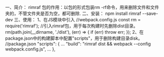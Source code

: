 一、简介：
    rimraf 包的作用：以包的形式包装rm -rf命令，用来删除文件和文件夹的，不管文件夹是否为空，都可删除.
二、安装：
    npm install rimraf --save-dev
三、使用：
    1、在JS模块中引入
        //webpack.config.js
        const rm = require('rimraf');  //引入rimraf包，用于每次构建时先删除dist目录。
        rm(path.join(__dirname, './dist'), (err) => {
            if (err) throw err;
        });
    2、在package.json中的构建脚本中配置"scripts"，用于删除构建目录disk。
        //package.json
        "scripts": {
            ...
            "build": "rimraf dist && webpack --config webpack.config.js",
            ...
        },

